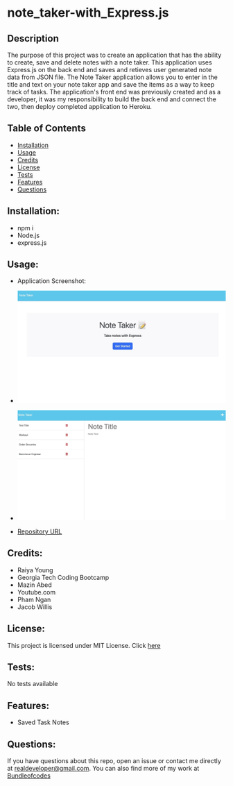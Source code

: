 # note_taker-with_Express.js

## Description

The purpose of this project was to create an application that has the ability to create, save and delete notes with a note taker. This application uses Express.js on the back end and saves and retieves user generated note data from JSON file. The Note Taker application allows you to enter in the title and text on your note taker app and save the items as a way to keep track of tasks. The application's front end was previously created and as a developer, it was my responsibility to build the back end and connect the two, then deploy completed application to Heroku. 

## Table of Contents

- [Installation](#installation)
- [Usage](#usage)
- [Credits](credits)
- [License](#license)
- [Tests](#tests)
- [Features](#features)
- [Questions](#questions)

## Installation:

- npm i
- Node.js
- express.js

## Usage:

- Application Screenshot:

- ![Application Screenshot](./public/assets/note_taker1.jpeg)
- ![Application Screenshot](./public/assets/note_taker2.jpeg)

- [Repository URL](https://github.com/bundleofcodes/note_taker-with_Express.js)

## Credits:

- Raiya Young
- Georgia Tech Coding Bootcamp
- Mazin Abed
- Youtube.com
- Pham Ngan
- Jacob Willis

## License:

This project is licensed under MIT License. Click [here](https://github.com/bundleofcodes/note_taker-with_Express.js/blob/main/LICENSE)

## Tests:

No tests available

## Features:

- Saved Task Notes

## Questions:

If you have questions about this repo, open an issue or contact me directly at realdeveloper@gmail.com. You can also find more of my work at [Bundleofcodes](https://github.com/bundleofcodes)
